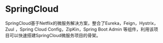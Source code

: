 # SpringCloud
SpringCloud基于Netflix的微服务解决方案，整合了Eureka，Feign，Hystrix，Zuul ，Spring Cloud Config，ZipKin，Spring Boot Admin 等组件，利用该项目可以快速搭建SpringCloud微服务项目的骨架。
